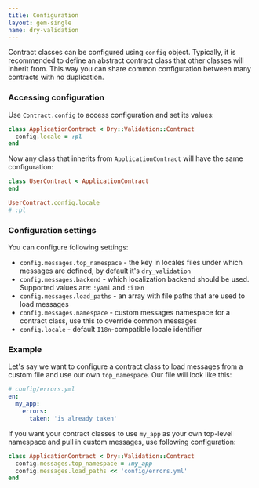 ```yaml
---
title: Configuration
layout: gem-single
name: dry-validation
---
```


Contract classes can be configured using `config` object. Typically, it is recommended to define an abstract contract class that other classes will inherit from. This way you can share common configuration between many contracts with no duplication.

### Accessing configuration

Use `Contract.config` to access configuration and set its values:

``` ruby
class ApplicationContract < Dry::Validation::Contract
  config.locale = :pl
end
```

Now any class that inherits from `ApplicationContract` will have the same configuration:

``` ruby
class UserContract < ApplicationContract
end

UserContract.config.locale
# :pl
```

### Configuration settings

You can configure following settings:

- `config.messages.top_namespace` - the key in locales files under which messages are defined, by default it's `dry_validation`
- `config.messages.backend` - which localization backend should be used. Supported values are: `:yaml` and `:i18n`
- `config.messages.load_paths` - an array with file paths that are used to load messages
- `config.messages.namespace` - custom messages namespace for a contract class, use this to override common messages
- `config.locale` - default `I18n`-compatible locale identifier

### Example

Let's say we want to configure a contract class to load messages from a custom file and use our own `top_namespace`. Our file will look like this:

```yaml
# config/errors.yml
en:
  my_app:
    errors:
      taken: 'is already taken'
```

If you want your contract classes to use `my_app` as your own top-level namespace and pull in custom messages, use following configuration:

``` ruby
class ApplicationContract < Dry::Validation::Contract
  config.messages.top_namespace = :my_app
  config.messages.load_paths << 'config/errors.yml'
end
```
